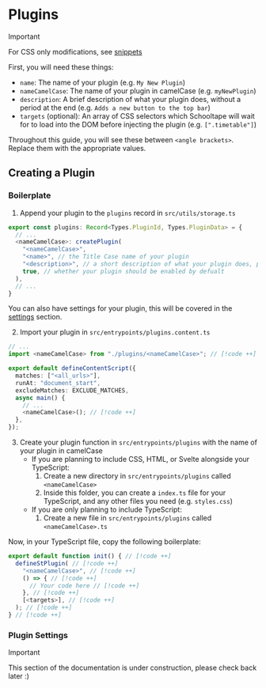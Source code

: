 # Plugins

> [!important]
> For CSS only modifications, see [snippets](snippets.md)

First, you will need these things:

- `name`: The name of your plugin (e.g. `My New Plugin`)
- `nameCamelCase`: The name of your plugin in camelCase (e.g. `myNewPlugin`)
- `description`: A brief description of what your plugin does, without a period at the end (e.g. `Adds a new button to the top bar`)
- `targets` (optional): An array of CSS selectors which Schooltape will wait for to load into the DOM before injecting the plugin (e.g. `[".timetable"]`)

Throughout this guide, you will see these between `<angle brackets>`. Replace them with the appropriate values.

## Creating a Plugin

### Boilerplate

1. Append your plugin to the `plugins` record in `src/utils/storage.ts`

```ts
export const plugins: Record<Types.PluginId, Types.PluginData> = {
  // ...
  <nameCamelCase>: createPlugin(
    "<nameCamelCase>",
    "<name>", // the Title Case name of your plugin
    "<description>", // a short description of what your plugin does, please use punctuation and end with a full stop
    true, // whether your plugin should be enabled by defualt
  ),
  // ...
}
```

You can also have settings for your plugin, this will be covered in the [settings](#plugin-settings) section.

2. Import your plugin in `src/entrypoints/plugins.content.ts`

```ts
// ...
import <nameCamelCase> from "./plugins/<nameCamelCase>"; // [!code ++]

export default defineContentScript({
  matches: ["<all_urls>"],
  runAt: "document_start",
  excludeMatches: EXCLUDE_MATCHES,
  async main() {
    // ...
    <nameCamelCase>(); // [!code ++]
  },
});
```

3. Create your plugin function in `src/entrypoints/plugins` with the name of your plugin in camelCase
   - If you are planning to include CSS, HTML, or Svelte alongside your TypeScript:
     1. Create a new directory in `src/entrypoints/plugins` called `<nameCamelCase>`
     2. Inside this folder, you can create a `index.ts` file for your TypeScript, and any other files you need (e.g. `styles.css`)
   - If you are only planning to include TypeScript:
     1. Create a new file in `src/entrypoints/plugins` called `<nameCamelCase>.ts`

Now, in your TypeScript file, copy the following boilerplate:

```ts
export default function init() { // [!code ++]
  defineStPlugin( // [!code ++]
    "<nameCamelCase>", // [!code ++]
    () => { // [!code ++]
      // Your code here // [!code ++]
    }, // [!code ++]
    [<targets>], // [!code ++]
  ); // [!code ++]
} // [!code ++]
```

### Plugin Settings

> [!important]
> This section of the documentation is under construction, please check back later :)

<!--Under your plugin storage item in `src/utils/storage.ts`-->

